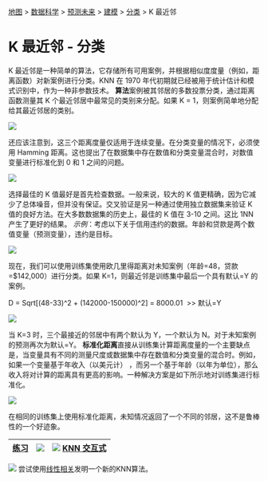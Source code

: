 [地图](data_mining_map.htm) > [数据科学](data_mining.htm) > [预测未来](predicting_the_future.htm) > [建模](modeling.htm) > [分类](classification.htm) > K 最近邻

# K 最近邻 - 分类

K 最近邻是一种简单的算法，它存储所有可用案例，并根据相似度度量（例如，距离函数）对新案例进行分类。KNN 在 1970 年代初期就已经被用于统计估计和模式识别中，作为一种非参数技术。 **算法**案例被其邻居的多数投票分类，通过距离函数测量其 K 个最近邻居中最常见的类别来分配。如果 K = 1，则案例简单地分配给其最近邻居的类别。

![](../Images/823cfbf8638e639628498c708e1847b6.jpg)

还应该注意到，这三个距离度量仅适用于连续变量。在分类变量的情况下，必须使用 Hamming 距离。这也提出了在数据集中存在数值和分类变量混合时，对数值变量进行标准化到 0 和 1 之间的问题。

![](../Images/15dce582d6676e4936ea3118e1c80eee.jpg)

选择最佳的 K 值最好是首先检查数据。一般来说，较大的 K 值更精确，因为它减少了总体噪音，但并没有保证。交叉验证是另一种通过使用独立数据集来验证 K 值的良好方法。在大多数数据集的历史上，最佳的 K 值在 3-10 之间。这比 1NN 产生了更好的结果。 *示例*：考虑以下关于信用违约的数据。年龄和贷款是两个数值变量（预测变量），违约是目标。

![](../Images/2aca298a8a771f1ac7bb59a0cef929d8.jpg)

现在，我们可以使用训练集使用欧几里得距离对未知案例（年龄=48，贷款=$142,000）进行分类。如果 K=1，则最近邻是训练集中最后一个具有默认=Y 的案例。

D = Sqrt[(48-33)^2 + (142000-150000)^2] = 8000.01  >> 默认=Y

![](../Images/8868f55675973ca7e115c021c5612b30.jpg)

当 K=3 时，三个最接近的邻居中有两个默认为 Y，一个默认为 N。对于未知案例的预测再次为默认=Y。 **标准化距离**直接从训练集计算距离度量的一个主要缺点是，当变量具有不同的测量尺度或数据集中存在数值和分类变量的混合时。例如，如果一个变量基于年收入（以美元计） ，而另一个基于年龄（以年为单位），那么收入将对计算的距离具有更高的影响。一种解决方案是如下所示地对训练集进行标准化。

![](../Images/a1eb9b8366539e0e41835e823426effd.jpg)

在相同的训练集上使用标准化距离，未知情况返回了一个不同的邻居，这不是鲁棒性的一个好迹象。

| [练习](knn_exercise.htm) | [![](../Images/a890baab528b0ca069f7f2599c0c5e39.jpg)](datasets/Knn.txt) | ![](../Images/dc9f5f2d562c6ce8cb7def0d0596abff.jpg) [KNN 交互式](flash/KNN_flash.html) |
| --- | --- | --- |

![](../Images/04c11d11a10b9a2348a1ab8beb8ecdd8.jpg) 尝试使用[线性相关](numerical_numerical.htm)发明一个新的KNN算法。

